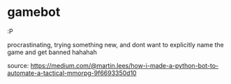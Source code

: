 # gamebot
:P

procrastinating, trying something new, and dont want to explicitly name the game and get banned hahahah


source: https://medium.com/@martin.lees/how-i-made-a-python-bot-to-automate-a-tactical-mmorpg-9f6693350d10
